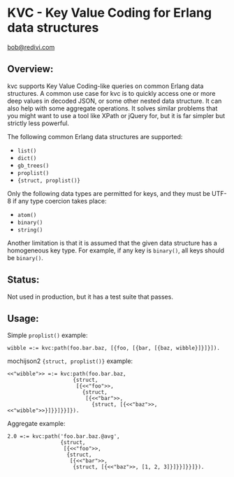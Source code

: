 KVC - Key Value Coding for Erlang data structures
=================================================

<bob@redivi.com>

Overview:
---------

kvc supports Key Value Coding-like queries on common Erlang data structures.
A common use case for kvc is to quickly access one or more deep values in
decoded JSON, or some other nested data structure. It can also help with some
aggregate operations. It solves similar problems that you might want to
use a tool like XPath or jQuery for, but it is far simpler but strictly less
powerful.

The following common Erlang data structures are supported:

* `list()`
* `dict()`
* `gb_trees()`
* `proplist()`
* `{struct, proplist()}`

Only the following data types are permitted for keys, and they must be UTF-8
if any type coercion takes place:

* `atom()`
* `binary()`
* `string()`

Another limitation is that it is assumed that the given data structure has a
homogeneous key type. For example, if any key is `binary()`, all keys should
be `binary()`.

Status:
-------

Not used in production, but it has a test suite that passes.

Usage:
------

Simple `proplist()` example:

    wibble =:= kvc:path(foo.bar.baz, [{foo, [{bar, [{baz, wibble}]}]}]).

mochijson2 `{struct, proplist()}` example:

    <<"wibble">> =:= kvc:path(foo.bar.baz,
                         {struct,
                          [{<<"foo">>,
                            {struct,
                             [{<<"bar">>,
                               {struct, [{<<"baz">>, <<"wibble">>}]}}]}}]}).

Aggregate example:

    2.0 =:= kvc:path('foo.bar.baz.@avg',
                     {struct,
                      [{<<"foo">>,
                       {struct,
                        [{<<"bar">>,
                         {struct, [{<<"baz">>, [1, 2, 3]}]}}]}}]}).
